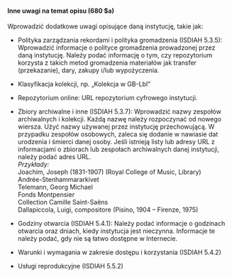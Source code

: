 #### Inne uwagi na temat opisu (680 $a)

Wprowadzić dodatkowe uwagi opisujące daną instytucję, takie jak:

- Polityka zarządzania rekordami i polityka gromadzenia (ISDIAH 5.3.5): Wprowadzić informacje o polityce gromadzenia prowadzonej przez daną instytucję. Należy podać informację o tym, czy repozytorium korzysta z takich metod gromadzenia materiałów jak transfer (przekazanie), dary, zakupy i/lub wypożyczenia.
- Klasyfikacja kolekcji, np. „Kolekcja w GB-Lbl”
- Repozytorium online: URL repozytorium cyfrowego instytucji.  
- Zbiory archiwalne i inne (ISDIAH 5.3.7): Wprowadzić nazwy zespołów archiwalnych i  kolekcji. Każdą nazwę należy rozpoczynać od nowego wiersza. Użyć nazwy używanej przez instytucję przechowującą. W przypadku zespołów osobowych, zaleca się dodanie w nawiasie dat urodzenia i śmierci danej osoby.  Jeśli istnieją listy lub adresy URL z informacjami o zbiorach lub zespołach archiwalnych danej instytucji, należy podać adres URL.   
_Przykłady:_  
  Joachim, Joseph (1831-1907) (Royal College of Music, Library)  
  Andrée-Stenhammararkivet  
  Telemann, Georg Michael  
  Fonds Montpensier  
  Collection Camille Saint-Saëns  
 Dallapiccola, Luigi, compositore (Pisino, 1904 – Firenze, 1975)

- Godziny otwarcia (ISDIAH 5.4.1): Należy podać informacje o godzinach otwarcia oraz dniach, kiedy instytucja jest nieczynna. Informacje te należy podać, gdy nie są łatwo dostępne w Internecie.  
- Warunki i wymagania w zakresie dostępu i korzystania (ISDIAH 5.4.2)
- Usługi reprodukcyjne (ISDIAH 5.5.2)
